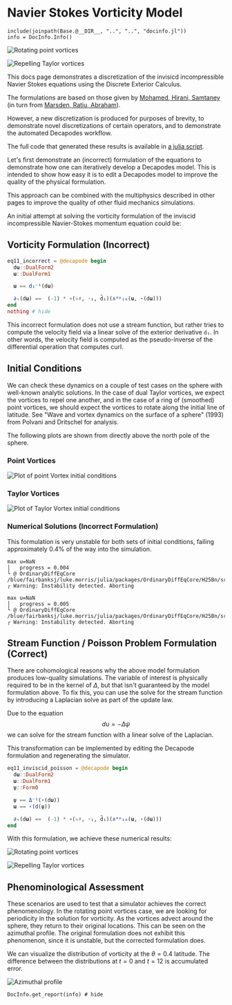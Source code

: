 # Navier Stokes Vorticity Model

```@setup INFO
include(joinpath(Base.@__DIR__, "..", "..", "docinfo.jl"))
info = DocInfo.Info()
```

![Rotating point vortices](vort.gif)

![Repelling Taylor vortices](taylor_vort.gif)

This docs page demonstrates a discretization of the invisicd incompressible Navier Stokes equations using the Discrete Exterior Calculus.

The formulations are based on those given by [Mohamed, Hirani, Samtaney](https://arxiv.org/abs/1508.01166) (in turn from [Marsden, Ratiu, Abraham](https://link.springer.com/book/10.1007/978-1-4612-1029-0)).

However, a new discretization is produced for purposes of brevity, to demonstrate novel discretizations of certain operators, and to demonstrate the automated Decapodes workflow.

The full code that generated these results is available in [a julia script](ns.jl).

Let's first demonstrate an (incorrect) formulation of the equations to demonstrate how one can iteratively develop a Decapodes model.
This is intended to show how easy it is to edit a Decapodes model to improve the quality of the physical formulation.

This approach can be combined with the multiphysics described in other pages to improve the quality of other fluid mechanics simulations.

An initial attempt at solving the vorticity formulation of the inviscid incompressible Navier-Stokes momentum equation could be:

## Vorticity Formulation (Incorrect)

```julia
eq11_incorrect = @decapode begin
  d𝐮::DualForm2
  𝐮::DualForm1

  𝐮 == d₁⁻¹(d𝐮)

  ∂ₜ(d𝐮) ==  (-1) * ∘(♭♯, ⋆₁, d̃₁)(∧ᵈᵖ₁₀(𝐮, ⋆(d𝐮)))
end
nothing # hide
```

This incorrect formulation does not use a stream function, but rather tries to compute the velocity field via a linear solve of the exterior derivative `d₁`. In other words, the velocity field is computed as the pseudo-inverse of the differential operation that computes curl.

## Initial Conditions

We can check these dynamics on a couple of test cases on the sphere with well-known analytic solutions.
In the case of dual Taylor vortices, we expect the vortices to repel one another, and in the case of a ring of (smoothed) point vortices, we should expect the vortices to rotate along the initial line of latitude. See "Wave and vortex dynamics on the surface of a sphere" (1993) from Polvani and Dritschel for analysis.

The following plots are shown from directly above the north pole of the sphere.

### Point Vortices

![Plot of point Vortex initial conditions](point_ics.png)

### Taylor Vortices

![Plot of Taylor Vortex initial conditions](taylor_ics.png)

### Numerical Solutions (Incorrect Formulation)

This formulation is very unstable for both sets of initial conditions, failing approximately 0.4% of the way into the simulation.

```verbatim
max u=NaN
│   progress = 0.004
└ @ OrdinaryDiffEqCore /blue/fairbanksj/luke.morris/julia/packages/OrdinaryDiffEqCore/H25Bn/src/integrators/integrator_utils.jl:283
┌ Warning: Instability detected. Aborting
```

```verbatim
max u=NaN
│   progress = 0.005
└ @ OrdinaryDiffEqCore /blue/fairbanksj/luke.morris/julia/packages/OrdinaryDiffEqCore/H25Bn/src/integrators/integrator_utils.jl:283
┌ Warning: Instability detected. Aborting
```

## Stream Function / Poisson Problem Formulation (Correct)

There are cohomological reasons why the above model formulation produces low-quality simulations. The variable of interest is physically required to be in the kernel of $\Delta$, but that isn't guaranteed by the model formulation above. To fix this, you can use the solve for the stream function by introducing a Laplacian solve as part of the update law.

Due to the equation $$du = -\Delta\psi$$ we can solve for the stream function with a linear solve of the Laplacian.

This transformation can be implemented by editing the Decapode formulation and regenerating the simulator.

```julia
eq11_inviscid_poisson = @decapode begin
  d𝐮::DualForm2
  𝐮::DualForm1
  ψ::Form0

  ψ == Δ⁻¹(⋆(d𝐮))
  𝐮 == ⋆(d(ψ))

  ∂ₜ(d𝐮) ==  (-1) * ∘(♭♯, ⋆₁, d̃₁)(∧ᵈᵖ₁₀(𝐮, ⋆(d𝐮)))
end
```

With this formulation, we achieve these numerical results:

![Rotating point vortices](vort.gif)

![Repelling Taylor vortices](taylor_vort.gif)


## Phenominological Assessment

These scenarios are used to test that a simulator achieves the correct phenomenology. In the rotating point vortices case, we are looking for periodicity in the solution for vorticity. As the vortices advect around the sphere, they return to their original locations. This can be seen on the azimuthal profile. The original formulation does not exhibit this phenomenon, since it is unstable, but the corrected formulation does.

We can visualize the distribution of vorticity at the $\theta = 0.4$ latitude. The difference between the distributions at $t=0$ and $t=12$ is accumulated error.

![Azimuthal profile](azimuth.png)

```@example INFO
DocInfo.get_report(info) # hide
```
